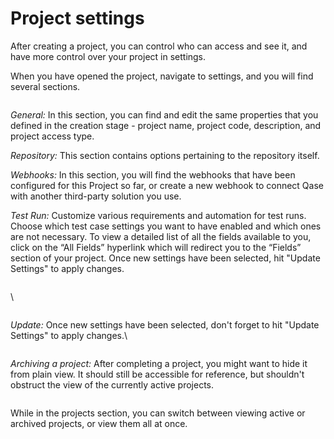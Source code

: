 # Project settings

After creating a project, you can control who can access and see it, and have more control over your project in settings.

When you have opened the project, navigate to settings, and you will find several sections.

<figure><img src="https://downloads.intercomcdn.com/i/o/609556285/9bbf51c3ca9f20deffac4b8c/image.png" alt=""><figcaption></figcaption></figure>

_General:_ In this section, you can find and edit the same properties that you defined in the creation stage - project name, project code, description, and project access type.

_Repository:_ This section contains options pertaining to the repository itself.

_Webhooks:_ In this section, you will find the webhooks that have been configured for this Project so far, or create a new webhook to connect Qase with another third-party solution you use.

_Test Run:_ Customize various requirements and automation for test runs. Choose which test case settings you want to have enabled and which ones are not necessary. To view a detailed list of all the fields available to you, click on the “All Fields” hyperlink which will redirect you to the “Fields” section of your project. Once new settings have been selected, hit "Update Settings" to apply changes.

<figure><img src="https://downloads.intercomcdn.com/i/o/609558405/d2f634fb8e155a81e231d6f2/image.png" alt=""><figcaption></figcaption></figure>

\


<figure><img src="https://downloads.intercomcdn.com/i/o/609558235/9d1a07aff73013868fbe3802/image.png" alt=""><figcaption></figcaption></figure>

_Update:_ Once new settings have been selected, don't forget to hit "Update Settings" to apply changes.\


<figure><img src="https://downloads.intercomcdn.com/i/o/609558957/8ee5dd9091b5094900c26bcb/image.png" alt=""><figcaption></figcaption></figure>

_Archiving a project:_ After completing a project, you might want to hide it from plain view. It should still be accessible for reference, but shouldn't obstruct the view of the currently active projects.&#x20;

<figure><img src="https://downloads.intercomcdn.com/i/o/609559045/9c9b142b3cc384ca56ea8b70/image.png" alt=""><figcaption></figcaption></figure>

While in the projects section, you can switch between viewing active or archived projects, or view them all at once.

<figure><img src="https://qase.intercom-attachments-7.com/i/o/595207212/3705797104e1a75f9ef127c9/gLx07FZghVFV-B6NMunYlGuJZ-OfILQ9NWuENMQhJ9zlzzCRnWJVKJdu7tl2i0ZF9AKaCqGn6J-3m3yqFpCzNZlvKtjDcoRjEeb5RR8iYTE20PvOiBX_j9O4YzGXCVnOONwIJQmROAvE3Z-fvEVlNXokgkitCfJ_UElRyRV_1fYKqYGNYIkNTJhrqw" alt=""><figcaption></figcaption></figure>
